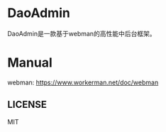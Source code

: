 # DaoAdmin

DaoAdmin是一款基于webman的高性能中后台框架。

# Manual

webman: https://www.workerman.net/doc/webman


## LICENSE

MIT
